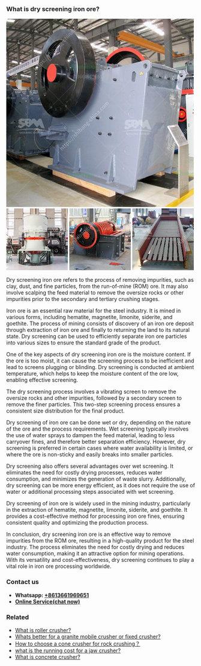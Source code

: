 <h3>What is dry screening iron ore?</h3><img src='1701742696.jpg' alt=''><p>Dry screening iron ore refers to the process of removing impurities, such as clay, dust, and fine particles, from the run-of-mine (ROM) ore. It may also involve scalping the feed material to remove the oversize rocks or other impurities prior to the secondary and tertiary crushing stages.</p><p>Iron ore is an essential raw material for the steel industry. It is mined in various forms, including hematite, magnetite, limonite, siderite, and goethite. The process of mining consists of discovery of an iron ore deposit through extraction of iron ore and finally to returning the land to its natural state. Dry screening can be used to efficiently separate iron ore particles into various sizes to ensure the standard grade of the product.</p><p>One of the key aspects of dry screening iron ore is the moisture content. If the ore is too moist, it can cause the screening process to be inefficient and lead to screens plugging or blinding. Dry screening is conducted at ambient temperature, which helps to keep the moisture content of the ore low, enabling effective screening.</p><p>The dry screening process involves a vibrating screen to remove the oversize rocks and other impurities, followed by a secondary screen to remove the finer particles. This two-step screening process ensures a consistent size distribution for the final product.</p><p>Dry screening of iron ore can be done wet or dry, depending on the nature of the ore and the process requirements. Wet screening typically involves the use of water sprays to dampen the feed material, leading to less carryover fines, and therefore better separation efficiency. However, dry screening is preferred in certain cases where water availability is limited, or where the ore is non-sticky and easily breaks into smaller particles.</p><p>Dry screening also offers several advantages over wet screening. It eliminates the need for costly drying processes, reduces water consumption, and minimizes the generation of waste slurry. Additionally, dry screening can be more energy efficient, as it does not require the use of water or additional processing steps associated with wet screening.</p><p>Dry screening of iron ore is widely used in the mining industry, particularly in the extraction of hematite, magnetite, limonite, siderite, and goethite. It provides a cost-effective method for processing iron ore fines, ensuring consistent quality and optimizing the production process.</p><p>In conclusion, dry screening iron ore is an effective way to remove impurities from the ROM ore, resulting in a high-quality product for the steel industry. The process eliminates the need for costly drying and reduces water consumption, making it an attractive option for mining operations. With its versatility and cost-effectiveness, dry screening continues to play a vital role in iron ore processing worldwide.</p><h3>Contact us</h3><ul><li><strong>Whatsapp:&nbsp;<a href="https://wa.me/8613661969651">+8613661969651</a></strong></li><li><a href="https://swt.shibang-china.com/?git&amp;zhl&amp;What is dry screening iron ore"><strong>Online Service(chat now)</strong></a></li></ul><h3>Related</h3><ul><li><a href='What is roller crusher.md'>What is roller crusher?</a></li><li><a href='Whats better for a granite mobile crusher or fixed crusher.md'>Whats better for a granite mobile crusher or fixed crusher?</a></li><li><a href='How to choose a cone crusher for rock crushing？.md'>How to choose a cone crusher for rock crushing？</a></li><li><a href='what is the running cost for a jaw crusher.md'>what is the running cost for a jaw crusher?</a></li><li><a href='What is concrete crusher.md'>What is concrete crusher?</a></li></ul>